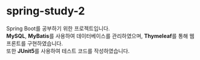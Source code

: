 # spring-study-2
Spring Boot를 공부하기 위한 프로젝트입니다. <br/>
**MySQL**, **MyBatis**를 사용하여 데이터베이스를 관리하였으며, **Thymeleaf**를 통해 웹 프론트를 구현하였습니다. <br/>
또한 **JUnit5**를 사용하여 테스트 코드를 작성하였습니다.
